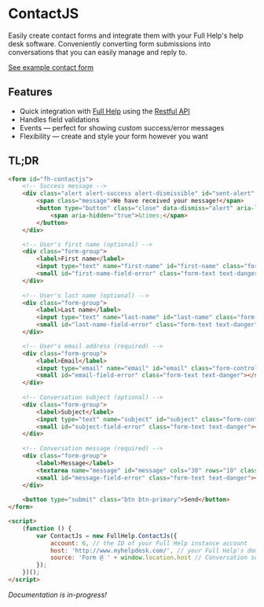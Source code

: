 # ContactJS 

Easily create contact forms and integrate them with your Full Help's help desk software. Conveniently converting form submissions into conversations that you can easily manage and reply to.

[See example contact form](https://htmlpreview.github.io/?https://github.com/FullHelp/contactjs/blob/master/examples/contact.html)

## Features

- Quick integration with [Full Help](https://www.fullhelp.com/) using the [Restful API](https://developers.fullhelp.com/)
- Handles field validations
- Events — perfect for showing custom success/error messages
- Flexibility — create and style your form however you want

## TL;DR

```html
<form id="fh-contactjs">
    <!-- Success message -->
    <div class="alert alert-success alert-dismissible" id="sent-alert" role="alert" style="display: none;">
        <span class="message">We have received your message!</span>
        <button type="button" class="close" data-dismiss="alert" aria-label="Close">
            <span aria-hidden="true">&times;</span>
        </button>
    </div>

    <!-- User's first name (optional) -->
    <div class="form-group">
        <label>First name</label>
        <input type="text" name="first-name" id="first-name" class="form-control">
        <small id="first-name-field-error" class="form-text text-danger"></small>
    </div>
    
    <!-- User's last name (optional) -->
    <div class="form-group">
        <label>Last name</label>
        <input type="text" name="last-name" id="last-name" class="form-control">
        <small id="last-name-field-error" class="form-text text-danger"></small>
    </div>

    <!-- User's email address (required) -->
    <div class="form-group">
        <label>Email</label>
        <input type="email" name="email" id="email" class="form-control" required>
        <small id="email-field-error" class="form-text text-danger"></small>
    </div>
    
    <!-- Conversation subject (optional) -->
    <div class="form-group">
        <label>Subject</label>
        <input type="text" name="subject" id="subject" class="form-control">
        <small id="subject-field-error" class="form-text text-danger"></small>
    </div>
    
    <!-- Conversation message (required) -->
    <div class="form-group">
        <label>Message</label>
        <textarea name="message" id="message" cols="30" rows="10" class="form-control"></textarea>
        <small id="message-field-error" class="form-text text-danger"></small>
    </div>
    
    <button type="submit" class="btn btn-primary">Send</button>
</form>

<script>
    (function () {
        var ContactJs = new FullHelp.ContactJs({
            account: 6, // the ID of your Full Help instance account
            host: 'http://www.myhelpdesk.com/', // your Full Help's domain instance
            source: 'Form @ ' + window.location.host // Conversation source, e.g., "Form @ www.mywebsite.com"
        });
    })();
</script>
```

*Documentation is in-progress!*